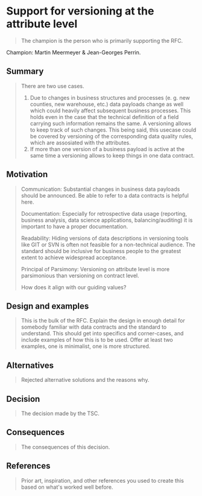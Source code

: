 # Support for versioning at the attribute level

> The champion is the person who is primarily supporting the RFC.

Champion: Martin Meermeyer & Jean-Georges Perrin.

## Summary

> There are two use cases.
> 1) Due to changes in business structures and processes (e. g. new counties, new warehouse, etc.) data payloads change as well which could heavily affect subsequent business processes. This holds even in the case that the technical definition of a field carrying such information remains the same. A versioning allows to keep track of such changes. This being said, this usecase could be covered by versioning of the corresponding data quality rules, which are assosiated with the attributes.
> 2) If more than one version of a business payload is active at the same time a versioning allows to keep things in one data contract. 

## Motivation

> Communication: Substantial changes in business data payloads should be announced. Be able to refer to a data contracts is helpful here.
> 
> Documentation: Especially for retrospective data usage (reporting, business analysis, data science applications, balancing/auditing) it is important to have a proper documentation.
>
> Readability: Hiding versions of data descriptions in versioning tools like GIT or SVN is often not feasible for a non-technical audience. The standard should be inclusive for business people to the greatest extent to achieve widespread acceptance.
>
> Principal of Parsimony: Versioning on attribute level is more parsimonious than versioning on contract level.
>
> How does it align with our guiding values? 

## Design and examples

> This is the bulk of the RFC.
> Explain the design in enough detail for somebody familiar with data contracts and the standard to understand. This should get into specifics and corner-cases, and include examples of how this is to be used.
> Offer at least two examples, one is minimalist, one is more structured.

## Alternatives

> Rejected alternative solutions and the reasons why.

## Decision

> The decision made by the TSC.

## Consequences

> The consequences of this decision.

## References

> Prior art, inspiration, and other references you used to create this based on what's worked well before.

